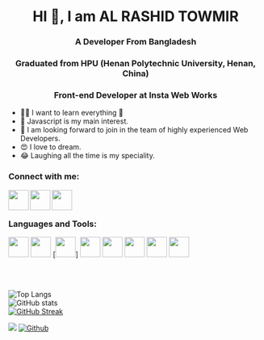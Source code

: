 # <h1 align="center">HI 👋, I am AL RASHID TOWMIR</h1>

### <h3 align="center">A Developer From Bangladesh</h3>

### <h3 align="center">Graduated from HPU (Henan Polytechnic University, Henan, China)</h3>

### <h3 align="center">Front-end Developer at Insta Web Works</h3>

- 🏃‍♂️ I want to learn everything 🤣
- 🥰 Javascript is my main interest.
- 🙏 I am looking forward to join in the team of highly experienced Web Developers.
- 😍 I love to dream.
- 😂 Laughing all the time is my speciality.

### Connect with me:

[<img align="left" width="40px" src="https://cdn.jsdelivr.net/npm/simple-icons@5.1.0/icons/facebook.svg" />][facebook]
[<img align="left" width="40px" src="https://cdn.jsdelivr.net/npm/simple-icons@v3/icons/linkedin.svg" />][linkedin]
[<img align="left" width="40px" src="https://cdn.jsdelivr.net/npm/simple-icons@5.1.0/icons/instagram.svg" />][instagram]


</br>
</br>

### Languages and Tools:

[<img width="40px" src="https://user-images.githubusercontent.com/66881159/124277781-40c99800-db67-11eb-9704-88013eaedfd9.png">][html]
[<img width="40px" src="https://user-images.githubusercontent.com/66881159/124243154-52974500-db3f-11eb-8267-41f0e46c366c.png">][css]
[<img width="40px" src="https://user-images.githubusercontent.com/66881159/212522352-03066ddc-748b-4b6f-83c7-514fa2fc3e6b.png">]
[<img width="40px" src="https://user-images.githubusercontent.com/66881159/124246655-ed455300-db42-11eb-92c7-f2e4070d02b9.jpg">][intid]
[<img width="40px" src="https://user-images.githubusercontent.com/66881159/124246906-28478680-db43-11eb-9a63-54ba80f3eb8f.png">][github]
[<img width="40px" src="https://user-images.githubusercontent.com/66881159/124356254-d718bf00-dc36-11eb-94f8-360b52c0eae7.jpg">][codeblocks]
[<img width="40px" src="https://user-images.githubusercontent.com/66881159/124247500-c3406080-db43-11eb-908f-4a8b1a5905fc.jpg">][kali]
[<img width="40px" src="https://user-images.githubusercontent.com/66881159/124237236-1eb92100-db39-11eb-8093-f2976eb9e65e.png">][windows]

</br>
</br>

![Top Langs](https://github-readme-stats.vercel.app/api/top-langs/?username=TowmirAlRashid&theme=blue-green)
</br>
![GitHub stats](https://github-readme-stats.vercel.app/api?username=TowmirAlRashid&show_icons=true&theme=blue-green)
</br>
[![GitHub Streak](https://github-readme-streak-stats.herokuapp.com/?user=TowmirAlRashid&theme=dark)](https://git.io/streak-stats)

![](https://visitor-badge.laobi.icu/badge?page_id=TowmirAlRashid.TowmirAlRashid)
[![Github](https://img.shields.io/github/followers/TowmirAlRashid?label=Follow&style=social)](https://github.com/TowmirAlRashid)



[facebook]: https://m.facebook.com/al.towmir?ref=bookmarks
[linkedin]: https://www.linkedin.com/in/alrashid-towmir-6293631b3
[instagram]: https://www.instagram.com/invites/contact/?i=1pvei31gso4mt&utm_content=m0pxx4m

[html]: https://html.com/
[css]: https://www.w3.org/Style/CSS/Overview.en.html
[java]: https://www.java.com/en/
[python]: https://www.python.org/
[mysql]: https://www.mysql.com/
[vmware]: https://www.vmware.com/products/workstation-pro.html
[wireshark]: https://www.wireshark.org/
[pycharm]: https://www.jetbrains.com/pycharm/
[intid]: https://www.jetbrains.com/idea/
[github]: https://github.com/
[codeblocks]: https://www.codeblocks.org/
[anaconda]: https://www.anaconda.com/
[kali]: https://www.kali.org/
[windows]: https://www.microsoft.com/en-us/
